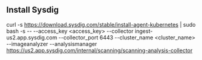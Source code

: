 ## Install Sysdig

curl -s https://download.sysdig.com/stable/install-agent-kubernetes | sudo bash -s -- --access_key <access_key> --collector ingest-us2.app.sysdig.com --collector_port 6443 --cluster_name <cluster_name> --imageanalyzer --analysismanager https://us2.app.sysdig.com/internal/scanning/scanning-analysis-collector
